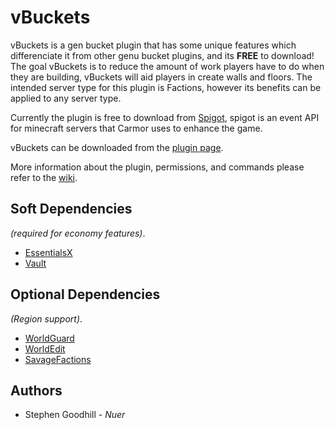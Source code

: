 # vBuckets
vBuckets is a gen bucket plugin that has some unique features which differenciate it from other genu bucket plugins, and its **FREE** to download! The goal vBuckets is to reduce the amount of work players have to do when they are building, vBuckets will aid players in create walls and floors. The intended server type for this plugin is Factions, however its benefits can be applied to any server type. 

Currently the plugin is free to download from [Spigot](https://www.spigotmc.org/), spigot is an event API for minecraft servers that Carmor uses to enhance the game.

vBuckets can be downloaded from the [plugin page](https://www.spigotmc.org/resources/vbuckets-custom-gen-buckets.63429/).

More information about the plugin, permissions, and commands please refer to the [wiki](https://github.com/nbdSteve/vBuckets/wiki).
 
## Soft Dependencies
*(required for economy features)*.
* [EssentialsX](https://www.spigotmc.org/resources/essentialsx.9089/)
* [Vault](https://www.spigotmc.org/resources/vault.34315/)

## Optional Dependencies
*(Region support)*.
* [WorldGuard](https://dev.bukkit.org/projects/worldguard)
* [WorldEdit](https://dev.bukkit.org/projects/worldedit)
* [SavageFactions](https://www.spigotmc.org/resources/savagefactions-the-ultimate-factions-plugin-1-7-1-13.52891/)

## Authors
* Stephen Goodhill - *Nuer*
